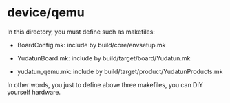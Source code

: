 device/qemu
========================================

In this directory, you must define such as makefiles:

* BoardConfig.mk: include by build/core/envsetup.mk

* YudatunBoard.mk: include by build/target/board/Yudatun.mk

* yudatun_qemu.mk: include by build/target/product/YudatunProducts.mk

In other words, you just to define above three makefiles, you can DIY yourself hardware.
